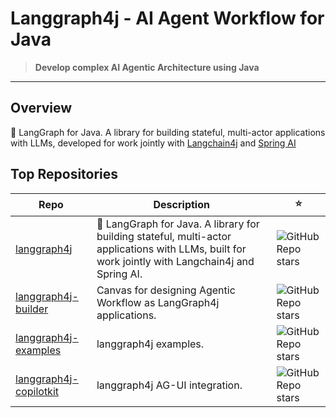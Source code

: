 # Langgraph4j - AI Agent Workflow for Java

> **Develop complex AI Agentic Architecture using Java**  

---

## Overview

🚀 LangGraph for Java. A library for building stateful, multi-actor applications with LLMs, developed for work jointly with [Langchain4j] and [Spring&nbsp;AI][Spring AI]

## Top Repositories

 Repo | Description | ⭐
  --- | --- | ---
| [langgraph4j](https://github.com/langgraph4j/langgraph4j) |  🚀 LangGraph for Java. A library for building stateful, multi-actor applications with LLMs, built for work jointly with Langchain4j and Spring AI.  | ![GitHub Repo stars](https://img.shields.io/github/stars/langgraph4j/langgraph4j?style=for-the-badge&label=)
| [langgraph4j-builder](https://github.com/langgraph4j/langgraph4j-builder) |  Canvas for designing Agentic Workflow as LangGraph4j applications. | ![GitHub Repo stars](https://img.shields.io/github/stars/langgraph4j/langgraph4j-builder?style=for-the-badge&label=)
| [langgraph4j-examples](https://github.com/langgraph4j/langgraph4j-examples) | langgraph4j examples. |  ![GitHub Repo stars](https://img.shields.io/github/stars/langgraph4j/langgraph4j-examples?style=for-the-badge&label=)
| [langgraph4j-copilotkit](https://github.com/langgraph4j/langgraph4j-copilotkit) | langgraph4j AG-UI integration. | ![GitHub Repo stars](https://img.shields.io/github/stars/langgraph4j/langgraph4j-copilotkit?style=for-the-badge&label=)

<!--
**Project Name** is an open-source project developed and maintained by [Your Organization Name].  
It provides:

- **Key Feature 1:** Brief description.
- **Key Feature 2:** Brief description.
- **Key Feature 3:** Brief description.

### Why Use This Project?

- Benefit 1
- Benefit 2
- Benefit 3

## Getting Started

### Prerequisites

- List required software, tools, or accounts (e.g., Java 17+, Maven, etc.)

### Installation

```bash
# Example for Java projects using Maven
git clone https://github.com/bsorrentino/langgraph4j.git
cd langgraph4j
mvn install


**Here are some ideas to get you started:**

🙋‍♀️ A short introduction - what is your organization all about?
🌈 Contribution guidelines - how can the community get involved?
👩‍💻 Useful resources - where can the community find your docs? Is there anything else the community should know?
🍿 Fun facts - what does your team eat for breakfast?
🧙 Remember, you can do mighty things with the power of [Markdown](https://docs.github.com/github/writing-on-github/getting-started-with-writing-and-formatting-on-github/basic-writing-and-formatting-syntax)
-->

[Spring AI]: https://spring.io/projects/spring-ai
[Langchain4j]: https://github.com/langchain4j/langchain4j
